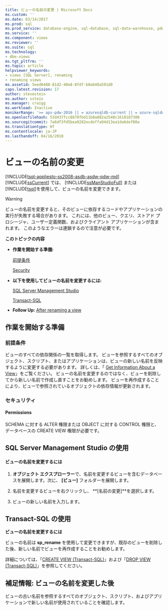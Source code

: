 ```yaml
---
title: ビューの名前の変更 | Microsoft Docs
ms.custom: ''
ms.date: 03/14/2017
ms.prod: sql
ms.prod_service: database-engine, sql-database, sql-data-warehouse, pdw
ms.service: ''
ms.component: views
ms.reviewer: ''
ms.suite: sql
ms.technology:
- dbe-views
ms.tgt_pltfrm: ''
ms.topic: article
helpviewer_keywords:
- views [SQL Server], renaming
- renaming views
ms.assetid: 5eed0488-81d2-40e8-8fdf-b0a640a591d0
caps.latest.revision: 17
author: stevestein
ms.author: sstein
ms.manager: craigg
ms.workload: Inactive
monikerRange: '>= aps-pdw-2016 || = azuresqldb-current || = azure-sqldw-latest || >= sql-server-2016 || = sqlallproducts-allversions'
ms.openlocfilehash: 53d437fcc8870fbd11b8a882a2540c1610107300
ms.sourcegitcommit: 7a6df3fd5bea9282ecdeffa94d13ea1da6def80a
ms.translationtype: HT
ms.contentlocale: ja-JP
ms.lasthandoff: 04/16/2018
---
```

# <a name="rename-views"></a>ビューの名前の変更
[!INCLUDE[tsql-appliesto-ss2008-asdb-asdw-pdw-md](../../includes/tsql-appliesto-ss2008-asdb-asdw-pdw-md.md)]
  [!INCLUDE[ssCurrent](../../includes/sscurrent-md.md)] では、 [!INCLUDE[ssManStudioFull](../../includes/ssmanstudiofull-md.md)] または [!INCLUDE[tsql](../../includes/tsql-md.md)]を使用して、ビューの名前を変更できます。  
  
> [!WARNING]  
>  ビューの名前を変更すると、そのビューに依存するコードやアプリケーションの実行が失敗する場合があります。 これには、他のビュー、クエリ、ストアド プロシージャ、ユーザー定義関数、およびクライアント アプリケーションが含まれます。 このようなエラーは連鎖するので注意が必要です。  
  
 **このトピックの内容**  
  
-   **作業を開始する準備:**  
  
     [前提条件](#Prerequisites)  
  
     [Security](#Security)  
  
-   **以下を使用してビューの名前を変更するには:**  
  
     [SQL Server Management Studio](#SSMSProcedure)  
  
     [Transact-SQL](#TsqlProcedure)  
  
-   **Follow Up:**  [After renaming a view](#FollowUp)  
  
##  <a name="BeforeYouBegin"></a> 作業を開始する準備  
  
###  <a name="Prerequisites"></a> 前提条件  
 ビューのすべての依存関係の一覧を取得します。 ビューを参照するすべてのオブジェクト、スクリプト、またはアプリケーションは、ビューの新しい名前を反映するように変更する必要があります。 詳しくは、「 [Get Information About a View](../../relational-databases/views/get-information-about-a-view.md)」をご覧ください。 ビューの名前を変更するのではなく、ビューを削除してから新しい名前で作成し直すことをお勧めします。 ビューを再作成することにより、ビューで参照されているオブジェクトの依存情報が更新されます。  
  
###  <a name="Security"></a> セキュリティ  
  
####  <a name="Permissions"></a> Permissions  
 SCHEMA に対する ALTER 権限または OBJECT に対する CONTROL 権限と、データベースの CREATE VIEW 権限が必要です。  
  
##  <a name="SSMSProcedure"></a> SQL Server Management Studio の使用  
  
#### <a name="to-rename-a-view"></a>ビューの名前を変更するには  
  
1.  **オブジェクト エクスプローラー**で、名前を変更するビューを含むデータベースを展開します。次に、 **[ビュー]** フォルダーを展開します。  
  
2.  名前を変更するビューを右クリックし、 **[名前の変更]**を選択します。  
  
3.  ビューの新しい名前を入力します。  
  
##  <a name="TsqlProcedure"></a> Transact-SQL の使用  
 **ビューの名前を変更するには**  
  
 ビューの名前は **sp_rename** を使用して変更できますが、既存のビューを削除した後、新しい名前でビューを再作成することをお勧めします。  
  
 詳細については、「[CREATE VIEW &#40;Transact-SQL&#41;](../../t-sql/statements/create-view-transact-sql.md)」および「[DROP VIEW &#40;Transact-SQL&#41;](../../t-sql/statements/drop-view-transact-sql.md)」を参照してください。  
  
##  <a name="FollowUp"></a> 補足情報: ビューの名前を変更した後  
 ビューの古い名前を参照するすべてのオブジェクト、スクリプト、およびアプリケーションで新しい名前が使用されていることを確認します。  
  
  
